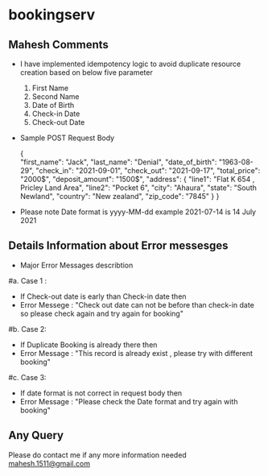 # bookingserv


## Mahesh Comments
- I have implemented idempotency logic to avoid duplicate resource creation based on below five parameter
  1. First Name 
  2. Second Name 
  3. Date of Birth
  4. Check-in Date
  5. Check-out Date
  
- Sample POST Request Body 


  {       
        "first_name": "Jack",
        "last_name": "Denial",
        "date_of_birth": "1963-08-29",
        "check_in": "2021-09-01",
        "check_out": "2021-09-17",
        "total_price": "2000$",
        "deposit_amount": "1500$",
        "address": {
            "line1": "Flat K 654 , Pricley Land Area",
            "line2": "Pocket 6",
            "city": "Ahaura",
            "state": "South Newland",
            "country": "New zealand",
            "zip_code": "7845"
        }
    }
	
- Please note Date format is yyyy-MM-dd example 2021-07-14 is 14 July 2021

## Details Information about Error messesges 

- Major Error Messages describtion
  
#a. Case 1 :
   
   - If Check-out date is early than Check-in date then
   - Error Messege : "Check out date can not be before than check-in date so please check again and try again for booking"
   
#b. Case 2: 
   - If Duplicate Booking is already there then 
   - Error Message : "This record is already exist , please try with different booking"

#c. Case 3: 
   - If date format is not correct in request body then 
   - Error Message : "Please check the Date format and try again with booking"   
   
## Any Query 
Please do contact me if any more information needed mahesh.1511@gmail.com



